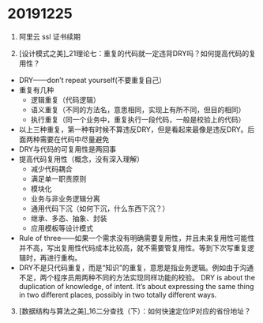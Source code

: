 # 20191225

1. 阿里云 ssl 证书续期

2. [设计模式之美]_21理论七：重复的代码就一定违背DRY吗？如何提高代码的复用性？

  * DRY——don’t repeat yourself(不要重复自己）
  * 重复有几种
      * 逻辑重复（代码逻辑）
      * 语义重复（不同的方法名，意思相同，实现上有所不同，但目的相同）
      * 执行重复（同一个业务中，重复执行一段代码，一般是校验上的代码）
  * 以上三种重复，第一种有时候不算违反DRY，但是看起来最像是违反DRY。后面两种需要在代码中尽量避免
  * DRY与代码的可复用性是两回事
  * 提高代码复用性（概念，没有深入理解）
      * 减少代码耦合
      * 满足单一职责原则
      * 模块化
      * 业务与非业务逻辑分离
      * 通用代码下沉（如何下沉，什么东西下沉？）
      * 继承、多态、抽象、封装
      * 应用模板等设计模式
  * Rule of three——如果一个需求没有明确需要复用性，并且未来复用性可能性并不高，写出复用性代码成本比较高，就不需要管复用性。等到下次写重复逻辑时，再进行重构。
  * DRY不是只代码重复，而是“知识”的重复，意思是指业务逻辑。例如由于沟通不足，两个程序员用两种不同的方法实现同样功能的校验。
  DRY is about the duplication of knowledge, of intent. It’s about expressing the same thing in two different places, possibly in two totally different ways.

3. [数据结构与算法之美]_16二分查找（下）：如何快速定位IP对应的省份地址？
